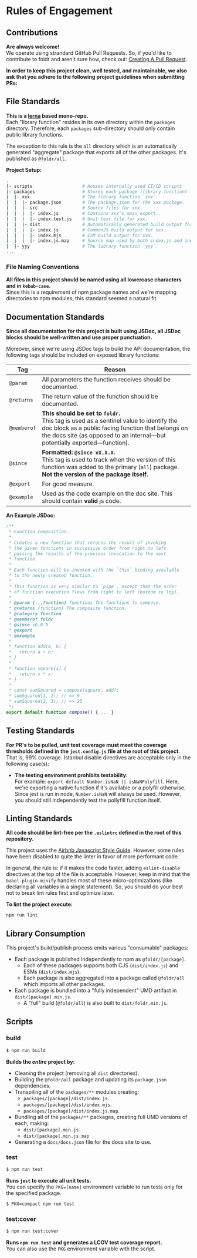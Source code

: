 # Rules of Engagement

## Contributions
**Are always welcome!**    
We operate using strandard GitHub Pull Requests. So, if you'd like to contribute to foldr and aren't
sure how, check out: [Creating A Pull Request](#https://help.github.com/articles/creating-a-pull-request/).

**In order to keep this project clean, well tested, and maintainable, we also ask that you adhere to the following project guidelines when submitting PRs:**

## File Standards
**This is a [lerna](#https://github.com/lerna/lerna) based mono-repo.**    
Each "library function" resides in its own directory within the `packages` directory. Therefore,
each `packages` sub-directory should only contain public library functions.

The exception to this rule is the `all` directory which is an automatically generated
"aggregate" package that exports all of the other packages. It's published as `@foldr/all`.

**Project Setup:**
```bash
.
|- scripts                   # Houses internally used CI/CD scripts
|- packages                  # Stores each package (library function)
|  |- xxx                    # The library function `xxx`.
|  |  |- package.json        # The package.json for the xxx package.
|  |  |- src                 # Source files for xxx.
|  |  |  |- index.js         # Contains xxx's main export.
|  |  |  |- index.test.js    # Unit test file for xxx.
|  |  |- dist                # Automatically generated build output for xxx (.gitignored).
|  |  |  |- index.js         # CommonJS build output for xxx.
|  |  |  |- index.mjs        # ESM build output for xxx.
|  |  |  |- index.js.map     # Source map used by both index.js and index.mjs
|  |- yyy                    # The library function `yyy`.
...
```

### File Naming Conventions
**All files in this project should be named using all lowercase characters and in `kebab-case`.**    
Since this is a requirement of npm package names and we're mapping directories to npm modules, this
standard seemed a natural fit.

## Documentation Standards
**Since all documentation for this project is built using JSDoc, all JSDoc blocks should be well-written and use proper punctuation.**

Moreover, since we're using JSDoc tags to build the API documentation, the following tags should
be included on exposed library functions:

| Tag         | Reason |
| ----------- | ------ |
| `@param`    | All parameters the function receives should be documented. |
| `@returns`  | The return value of the function should be documented. |
| `@memberof` | **This should be set to `foldr`.**<br />This tag is used as a sentinel value to identify the doc block as a public facing function that belongs on the docs site (as opposed to an internal—but potentially exported—function). |
| `@since`    | **Formatted: `@since vX.X.X`.**<br />This tag is used to track when the version of this function was added to the primary (`all`) package. **Not the version of the package itself.** |
| `@export`   | For good measure. |
| `@example`  | Used as the code example on the doc site. This should contain **valid** js code. |

**An Example JSDoc:**

```js
/**
 * Function composition.
 *
 * Creates a new function that returns the result of invoking
 * the given functions in successive order from right to left
 * passing the results of the previous invocation to the next
 * function.
 *
 * Each function will be invoked with the `this` binding available
 * to the newly created function.
 *
 * This function is very similar to `pipe`, except that the order
 * of function execution flows from right to left (bottom to top).
 *
 * @param {...function} functions The functions to compose.
 * @returns {function} The composite function.
 * @category function
 * @memberof foldr 
 * @since v0.0.0
 * @export
 * @example
 *
 * function add(a, b) {
 *   return a + b;
 * }
 *
 * function square(x) {
 *   return x * x;
 * }
 *
 * const sumSquared = compose(square, add);
 * sumSquared(1, 2); // => 9
 * sumSquared(2, 3); // => 25
 */
export default function compose() { ... }
```

## Testing Standards
**For PR's to be pulled, unit test coverage must meet the coverage thresholds defined in the `jest.config.js` file at the root of this project.**
That is, 99% coverage. Istanbul disable directives are acceptable only in the following case(s):

- **The testing environment prohibits testability:**    
  For example: `export default Number.isNaN || isNaNPolyfill`. Here, we're exporting a native function
  if it's available or a polyfill otherwise. Since jest is run in node, `Number.isNaN` will always be
  used. However, you should still independently test the pollyfill function itself.

## Linting Standards
**All code should be lint-free per the `.eslintrc` defined in the root of this repository.**    

This project uses the [Airbnb Javascript Style Guide](#https://github.com/airbnb/javascript).
However, some rules have been disabled to quite the linter in favor of more performant code.

In general, the rule is: if it makes the code faster, adding `eslint-disable` directives at the top
of the file is acceptable. However, keep in mind that the `babel-plugin-minify` handles most of
these micro-optimizations (like declaring all variables in a single statement). So, you should do
your best not to break lint rules first and optimize later.

**To lint the project execute:**

```bash
npm run lint
```

## Library Consumption
This project's build/publish process emits various "consumable" packages:
- Each package is published independently to npm as `@foldr/[package]`.
  - Each of these packages supports both CJS (`dist/index.js`) and ESMs (`dist/index.mjs`).
  - Each package is also aggregated into a package called `@foldr/all` which imports all other packages.
- Each package is bundled into a "fully independent" UMD artifact in `dist/[package].min.js`.
  - A "full" build (`@foldr/all`) is also built to `dist/foldr.min.js`.

## Scripts

### build
```bash
$ npm run build
```

**Builds the *entire* project by:**

- Cleaning the project (removing all `dist` directories).
- Building the `@foldr/all` package and updating its `package.json` dependencies.
- Transpiling all of the `packages/**` modules creating:
  - `packages/[package]/dist/index.js`.
  - `packages/[package]/dist/index.mjs`.
  - `packages/[package]/dist/index.js.map`.
- Bundling all of the `packages/**` packages, creating full UMD versions of each, making:
  - `dist/[package].min.js`
  - `dist/[package].min.js.map`
- Generating a `docs/docs.json` file for the docs site to use.

### test
```bash
$ npm run test
```
**Runs `jest` to execute all unit tests.**    
You can specify the `PKG=[name]` environment variable to run tests only for the specified package.

```bash
$ PKG=compact npm run test
```

### test:cover
```bash
$ npm run test:cover
```
**Runs `npm run test` and generates a LCOV test coverage report.**    
You can also use the `PKG` environment variable with the script.